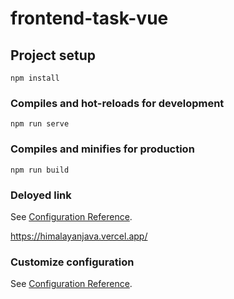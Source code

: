 # frontend-task-vue

## Project setup
```
npm install
```

### Compiles and hot-reloads for development
```
npm run serve
```

### Compiles and minifies for production
```
npm run build
```
### Deloyed link
See [Configuration Reference]().

 https://himalayanjava.vercel.app/
### Customize configuration
See [Configuration Reference](https://cli.vuejs.org/config/).
